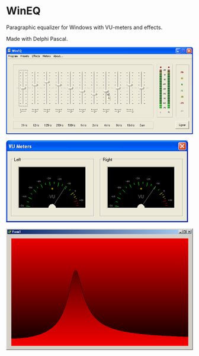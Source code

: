 # WinEQ
Paragraphic equalizer for Windows with VU-meters and effects.

Made with Delphi Pascal.

![](https://github.com/timor66/WinEQ/blob/main/img/weq.png)

![](https://github.com/timor66/WinEQ/blob/main/img/vu.png)

![](https://github.com/timor66/WinEQ/blob/main/img/fr.bmp)

